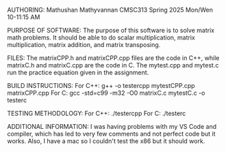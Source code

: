 AUTHORING: Mathushan Mathyvannan CMSC313 Spring 2025 Mon/Wen 10-11:15 AM

PURPOSE OF SOFTWARE: The purpose of this software is to solve matrix math problems. It should be able to do scalar multiplication, matrix multiplication, matrix addition, and matrix transposing.

FILES: The matrixCPP.h and matrixCPP.cpp files are the code in C++, while matrixC.h and matrixC.cpp are the code in C. The mytest.cpp and mytest.c run the practice equation given in the assignment.

BUILD INSTRUCTIONS: For C++: g++ -o testercpp mytestCPP.cpp matrixCPP.cpp For C: gcc -std=c99 -m32 -O0 matrixC.c mytestC.c -o testerc

TESTING METHODOLOGY: For C++: ./testercpp For C: ./testerc

ADDITIONAL INFORMATION: I was having problems with my VS Code and compiler, which has led to very few comments and not perfect code but it works. Also, I have a mac so I couldn't test the x86 but it should work.
